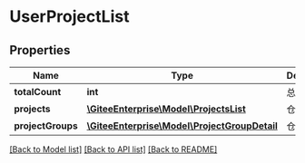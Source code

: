 # UserProjectList

## Properties
Name | Type | Description | Notes
------------ | ------------- | ------------- | -------------
**totalCount** | **int** | 总数 | [optional] 
**projects** | [**\GiteeEnterprise\Model\ProjectsList**](ProjectsList.md) | 仓库列表 | [optional] 
**projectGroups** | [**\GiteeEnterprise\Model\ProjectGroupDetail**](ProjectGroupDetail.md) | 仓库组列表 | [optional] 

[[Back to Model list]](../../README.md#documentation-for-models) [[Back to API list]](../../README.md#documentation-for-api-endpoints) [[Back to README]](../../README.md)


